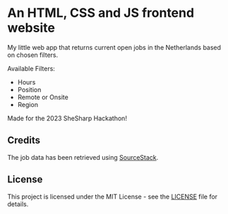 # An HTML, CSS and JS frontend website

My little web app that returns current open jobs in the Netherlands based on chosen filters.

Available Filters:
- Hours
- Position
- Remote or Onsite
- Region

Made for the 2023 SheSharp Hackathon!

## Credits

The job data has been retrieved using [SourceStack](https://sourcestack.co).

## License

This project is licensed under the MIT License - see the [LICENSE](LICENSE) file for details.
